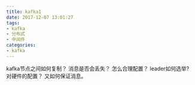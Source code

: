 ```yaml
---
title: kafka1
date: 2017-12-07 13:01:27
tags:
- kafka
- 分布式
- 中间件
categories:
- kafka
---
```

kafka节点之间如何复制？
消息是否会丢失？
怎么合理配置？
leader如何选举?
对硬件的配置？
又如何保证消息。
<!--more-->